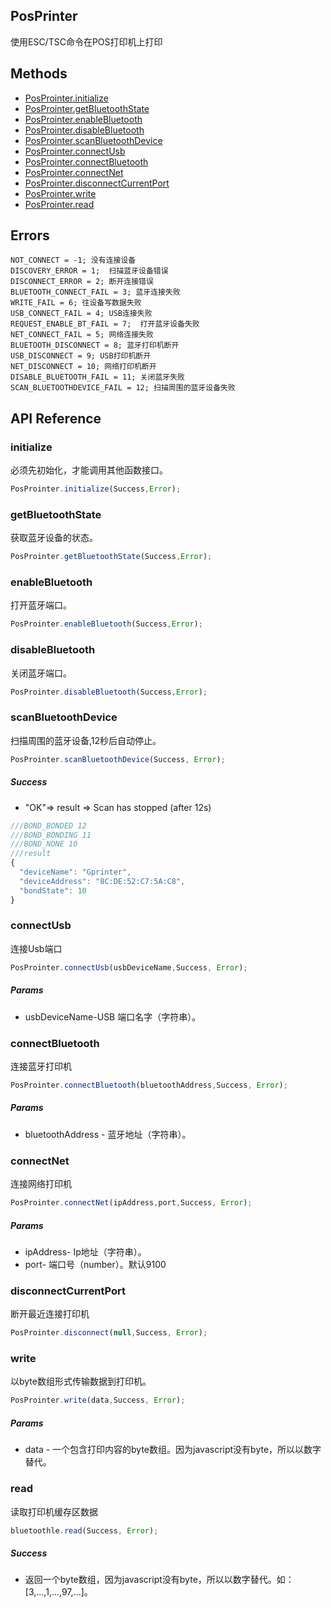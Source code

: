 ## PosPrinter ##
   使用ESC/TSC命令在POS打印机上打印

## Methods ##
* [PosProinter.initialize](#initialize)
* [PosProinter.getBluetoothState](#getbluetoothstate)
* [PosProinter.enableBluetooth](#enablebluetooth)
* [PosProinter.disableBluetooth](#disablebluetooth)
* [PosProinter.scanBluetoothDevice](#scanbluetoothdevice)
* [PosProinter.connectUsb](#connectusb)
* [PosProinter.connectBluetooth](#connectbluetooth)
* [PosProinter.connectNet](#connectnet)
* [PosProinter.disconnectCurrentPort](#disconnectcurrentport)
* [PosProinter.write](#write)
* [PosProinter.read](#read)

## Errors ##
    NOT_CONNECT = -1; 没有连接设备
    DISCOVERY_ERROR = 1;  扫描蓝牙设备错误
    DISCONNECT_ERROR = 2; 断开连接错误
    BLUETOOTH_CONNECT_FAIL = 3; 蓝牙连接失败
    WRITE_FAIL = 6; 往设备写数据失败
    USB_CONNECT_FAIL = 4; USB连接失败
    REQUEST_ENABLE_BT_FAIL = 7;  打开蓝牙设备失败
    NET_CONNECT_FAIL = 5; 网络连接失败
    BLUETOOTH_DISCONNECT = 8; 蓝牙打印机断开
    USB_DISCONNECT = 9; USB打印机断开
    NET_DISCONNECT = 10; 网络打印机断开
    DISABLE_BLUETOOTH_FAIL = 11; 关闭蓝牙失败
    SCAN_BLUETOOTHDEVICE_FAIL = 12; 扫描周围的蓝牙设备失败

## API Reference ##

### initialize ###
必须先初始化，才能调用其他函数接口。

```javascript
PosProinter.initialize(Success,Error);
```
### getBluetoothState ###
获取蓝牙设备的状态。

```javascript
PosProinter.getBluetoothState(Success,Error);
```
### enableBluetooth ###
打开蓝牙端口。

```javascript
PosProinter.enableBluetooth(Success,Error);
```
### disableBluetooth ###
关闭蓝牙端口。

```javascript
PosProinter.disableBluetooth(Success,Error);
```

### scanBluetoothDevice ###
扫描周围的蓝牙设备,12秒后自动停止。

```javascript
PosProinter.scanBluetoothDevice(Success, Error);
```

##### Success #####
* "OK"=> result => Scan has stopped (after 12s)

```javascript
///BOND_BONDED 12
///BOND_BONDING 11
///BOND_NONE 10
///result
{
  "deviceName": "Gprinter",
  "deviceAddress": "8C:DE:52:C7:5A:C8",
  "bondState": 10
}
```

### connectUsb ###
连接Usb端口

```javascript
PosProinter.connectUsb(usbDeviceName,Success, Error);
```

##### Params #####
* usbDeviceName-USB 端口名字（字符串）。

### connectBluetooth ###
连接蓝牙打印机

```javascript
PosProinter.connectBluetooth(bluetoothAddress,Success, Error);
```
##### Params #####
* bluetoothAddress - 蓝牙地址（字符串）。

### connectNet ###
连接网络打印机
```javascript
PosProinter.connectNet(ipAddress,port,Success, Error);
```
##### Params #####
* ipAddress- Ip地址（字符串）。
* port- 端口号（number）。默认9100


### disconnectCurrentPort ###
断开最近连接打印机

```javascript
PosProinter.disconnect(null,Success, Error);
```

### write ###
以byte数组形式传输数据到打印机。

```javascript
PosProinter.write(data,Success, Error);
```
##### Params #####
* data - 一个包含打印内容的byte数组。因为javascript没有byte，所以以数字替代。

### read ###
读取打印机缓存区数据

```javascript
bluetoothle.read(Success, Error);
```

##### Success #####
* 返回一个byte数组，因为javascript没有byte，所以以数字替代。如：[3,...,1,...,97,...]。 
